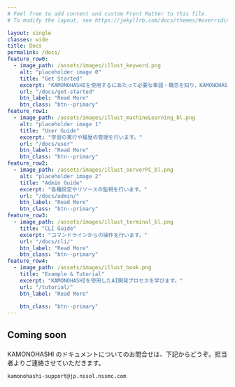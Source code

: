 ```yaml
---
# Feel free to add content and custom Front Matter to this file.
# To modify the layout, see https://jekyllrb.com/docs/themes/#overriding-theme-defaults

layout: single
classes: wide
title: Docs
permalink: /docs/
feature_row0:
  - image_path: /assets/images/illust_keyword.png
    alt: "placeholder image 0"
    title: "Get Started"
    excerpt: "KAMONOHASHIを使用するにあたって必要な単語・概念を知り、KAMONOHASHIをセットアップします。"
    url: "/docs/get-started"
    btn_label: "Read More"
    btn_class: "btn--primary"
feature_row1:
  - image_path: /assets/images/illust_machineLearning_bl.png
    alt: "placeholder image 1"
    title: "User Guide"
    excerpt: "学習の実行や履歴の管理を行います。"
    url: "/docs/user"
    btn_label: "Read More"
    btn_class: "btn--primary"
feature_row2:
  - image_path: /assets/images/illust_serverPC_bl.png
    alt: "placeholder image 2"
    title: "Admin Guide"
    excerpt: "各種設定やリソースの監視を行います。"
    url: "/docs/admin/"
    btn_label: "Read More"
    btn_class: "btn--primary"
feature_row3:
  - image_path: /assets/images/illust_terminal_bl.png
    title: "CLI Guide"
    excerpt: "コマンドラインからの操作を行います。"
    url: "/docs/cli/"  
    btn_label: "Read More"
    btn_class: "btn--primary"
feature_row4:
  - image_path: /assets/images/illust_book.png
    title: "Example & Tutorial"
    excerpt: "KAMONOHASHIを使用したAI開発プロセスを学びます。"
    url: "/tutorial/"  
    btn_label: "Read More"

    btn_class: "btn--primary"
---
```

<!-- {% include feature_row id="feature_row0" type="left" %}
{% include feature_row id="feature_row1" type="left" %}
{% include feature_row id="feature_row2" type="left" %}
{% include feature_row id="feature_row3" type="left" %}
{% include feature_row id="feature_row4" type="left" %} -->

<h2 style="font-size:1.5em; font-weight:bold; border-bottom:none; margin-bottom: 1em;">
Coming soon
</h2>    
KAMONOHASHI のドキュメントについてのお問合せは、下記からどうぞ。担当者よりご連絡させていただきます。 

```
kamonohashi-support@jp.nssol.nssmc.com
```
